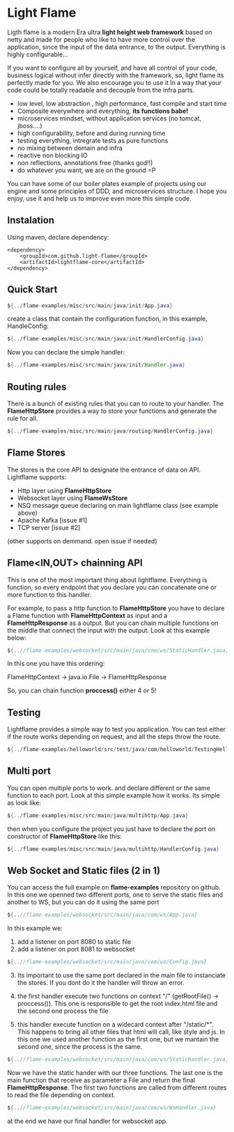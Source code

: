 # Light Flame

Ligth flame is a modern Era ultra **light height web framework** based on netty and made for people who  like to have more control over the application, since the input of the data entrance, to the output. Everything is highly configurable... 

If you want to configure all by yourself, and have all control of your code, business logical without infer directly with the framework, so, light flame its perfectly made for you. We also encourage you to use it In a way that your code could be totally readable and decouple from the infra parts.


- low level, low abstraction , high performance, fast compile and start time
- Composite everywhere and everything, **its functions babe!**
- microservices mindset, without application services (no tomcat, jboss....)
- high configurability, before and during running time
- testing everything, intregrate tests as pure functions
- no mixing between domain and infra
- reactive non blocking IO
- non reflections, annotations free (thanks god!!)
- do whatever you want, we are on the ground =P

 
You can have some of our boiler plates example of projects using our engine and some principles of DDD, and microservices structure. I hope you enjoy, use it and help us to improve even more this simple code.

## Instalation

Using maven, declare dependency:
```maven
<dependency>
	<groupId>com.github.light-flame</groupId>
	<artifactId>lightflame-core</artifactId>
</dependency>
```

## Quick Start


```java
${../flame-examples/misc/src/main/java/init/App.java}
```

create a class that contain the configuration function, in this example, HandleConfig:
```java
${../flame-examples/misc/src/main/java/init/HandlerConfig.java}
```
Now you can declare the simple handler:
```java
${../flame-examples/misc/src/main/java/init/Handler.java}
```

## Routing rules

There is a bunch of existing rules that you can to route to your handler. The **FlameHttpStore** provides a way to store your functions and generate the rule for all.

```java
${../flame-examples/misc/src/main/java/routing/HandlerConfig.java}
```

## Flame Stores

The stores is the core API to designate the entrance of data on API. Lightflame supports:

* Http layer using **FlameHttpStore**
* Websocket layer using **FlameWsStore**
* NSQ message queue declaring on main lightflame class (see example above)
* Apache Kafka [issue #1]
* TCP server [issue #2]

(other supports on demmand. open issue if needed)

## Flame<IN,OUT> chainning API
This is one of the most important thing about lightflame. Everything is function, so every endpoint that you declare you can concatenate one or more function to this handler.

For example, to pass a http function to **FlameHttpStore** you have to declare a Flame function with **FlameHttpContext** as input and a **FlameHttpResponse** as a output. But you can chain multiple functions on the middle that connect the input with the output. Look at this example below:

```java
${..//flame-examples/websocket/src/main/java/com/ws/StaticHandler.java}
```

In this one you have this ordering:

FlameHttpContext -> java.io.File -> FlameHttpResponse

So, you can chain function **proccess()** either 4 or 5!

## Testing

Lightflame provides a simple way to test you application. You can test either if the route works depending on request, and all the steps throw the route.  

```java
${../flame-examples/helloworld/src/test/java/com/helloworld/TestingHelloWorld.java}
```
## Multi port

You can open multiple ports to work. and declare different or the same function to each port. Look at this simple example how it works. Its simple as look like:

```java
${../flame-examples/misc/src/main/java/multihttp/App.java}
```

then when you configure the project you just have to declare the port on constructor of **FlameHttpStore** like this:

```java
${../flame-examples/misc/src/main/java/multihttp/HandlerConfig.java}
```

## Web Socket and Static files (2 in 1)

You can access the full example on **flame-examples** repository on github. In this one we openned two different ports, one to serve the static files and another to WS, but you can do it using the same port

```java
${..//flame-examples/websocket/src/main/java/com/ws/App.java}
```
In this example we:

1. add a listener on port 8080 to static file
2. add a listener on port 8081 to websocket

```java
${..//flame-examples/websocket/src/main/java/com/ws/Config.java}
```

3. Its important to use the same port declared in the main file to instanciate the stores. If you dont do it the handler will throw an error.

4. the first handler execute two functions on context "/" (getRootFile() -> proccess()). This one is responsible to get the root index.html file and the second one process the file

5. this handler execute function on a widecard context after "/static/*". This happens to bring all other files that html will call, like style and js. In this one we used another function as the first one, but we mantain the second one, since the process is the same.

```java
${..//flame-examples/websocket/src/main/java/com/ws/StaticHandler.java}
```

Now we have the static hander with our three functions. The last one is the main function that receive as parameter a File and return the final **FlameHttpResponse**. The first two functions are called from different routes to read the file depending on context.

```java
${..//flame-examples/websocket/src/main/java/com/ws/WsHandler.java}
```

at the end we have our final handler for websocket app.